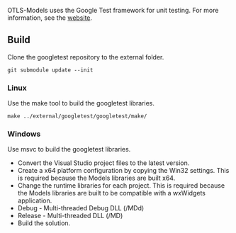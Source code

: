 OTLS-Models uses the Google Test framework for unit testing.
For more information, see the [website](https://code.google.com/p/googletest/).

## Build
Clone the googletest repository to the external folder.
```
git submodule update --init
```

### Linux
Use the make tool to build the googletest libraries.
```
make ../external/googletest/googletest/make/
```

### Windows
Use msvc to build the googletest libraries.
* Convert the Visual Studio project files to the latest version.
* Create a x64 platform configuration by copying the Win32 settings. This is
  required because the Models libraries are built x64.
* Change the runtime libraries for each project. This is required because the
  Models libraries are built to be compatible with a wxWidgets application.
 * Debug - Multi-threaded Debug DLL (/MDd)
 * Release - Multi-threaded DLL (/MD)
* Build the solution.
